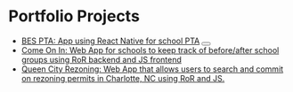 <h1>Portfolio Projects</h1>

<ul>
  <li>
    <a href="https://github.com/efl7a/BESCalendar">BES PTA: App using React Native for school PTA</a>
    <button title="Github repo"/>
  </li>
  <li><a href="https://github.com/efl7a/come-on-in-with-js">Come On In: Web App for schools to keep track of before/after school groups using RoR backend and JS frontend</a></li>
  <li><a href="https://github.com/efl7a/queen-city-rezoning">Queen City Rezoning: Web App that allows users to search and commit on rezoning permits in Charlotte, NC using RoR and JS.</a></li>
</ul>

